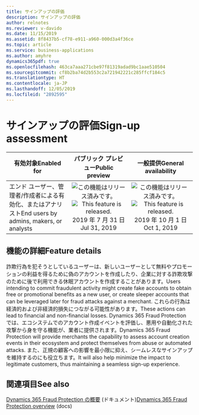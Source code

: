 ```yaml
---
title: サインアップの評価
description: サインアップの評価
author: relnotes
ms.reviewer: v-davido
ms.date: 11/15/2019
ms.assetid: 8f8437b5-cf78-e911-a960-000d3a4f36ce
ms.topic: article
ms.service: business-applications
ms.author: amyhre
dynamics365pdf: true
ms.openlocfilehash: 463ca7aaa271cbe97f81319adad9bc1aae510504
ms.sourcegitcommit: cf8b2ba74d2b553c2a721942221c285ffcf184c5
ms.translationtype: HT
ms.contentlocale: ja-JP
ms.lasthandoff: 12/05/2019
ms.locfileid: "2892595"
---
```

# <a name="sign-up-assessment"></a><span data-ttu-id="fa262-103">サインアップの評価</span><span class="sxs-lookup"><span data-stu-id="fa262-103">Sign-up assessment</span></span>


| <span data-ttu-id="fa262-104">有効対象</span><span class="sxs-lookup"><span data-stu-id="fa262-104">Enabled for</span></span>    |  <span data-ttu-id="fa262-105">パブリック プレビュー</span><span class="sxs-lookup"><span data-stu-id="fa262-105">Public preview</span></span> | <span data-ttu-id="fa262-106">一般提供</span><span class="sxs-lookup"><span data-stu-id="fa262-106">General availability</span></span> | 
| ---------- | :----------: |:----------: |
|<span data-ttu-id="fa262-107">エンド ユーザー、管理者/作成者による有効化、またはアナリスト</span><span class="sxs-lookup"><span data-stu-id="fa262-107">End users by admins, makers, or analysts</span></span>|<span data-ttu-id="fa262-108">![この機能はリリース済みです。](/dynamics365-release-plan/media/green-checkmark.png "この機能はリリース済みです。")</span><span class="sxs-lookup"><span data-stu-id="fa262-108">![This feature is released.](/dynamics365-release-plan/media/green-checkmark.png "This feature is released.")</span></span> <span data-ttu-id="fa262-109">2019 年 7 月 31 日</span><span class="sxs-lookup"><span data-stu-id="fa262-109">Jul 31, 2019</span></span>| <span data-ttu-id="fa262-110">![この機能はリリース済みです。](/dynamics365-release-plan/media/green-checkmark.png "この機能はリリース済みです。")</span><span class="sxs-lookup"><span data-stu-id="fa262-110">![This feature is released.](/dynamics365-release-plan/media/green-checkmark.png "This feature is released.")</span></span> <span data-ttu-id="fa262-111">2019 年 10 月 1 日</span><span class="sxs-lookup"><span data-stu-id="fa262-111">Oct 1, 2019</span></span>|






## <a name="feature-details"></a><span data-ttu-id="fa262-112">機能の詳細</span><span class="sxs-lookup"><span data-stu-id="fa262-112">Feature details</span></span>
<!--feature detail start -->
<span data-ttu-id="fa262-113">詐欺行為を犯そうとしているユーザーは、新しいユーザーとして無料やプロモーションの利益を得るために偽のアカウントを作成したり、企業に対する詐欺攻撃のために後で利用できる休眠アカウントを作成することがあります。</span><span class="sxs-lookup"><span data-stu-id="fa262-113">Users intending to commit fraudulent activity might create fake accounts to obtain free or promotional benefits as a new user, or create sleeper accounts that can be leveraged later for fraud attacks against a merchant.</span></span> <span data-ttu-id="fa262-114">これらの行為は経済的および非経済的損失につながる可能性があります。</span><span class="sxs-lookup"><span data-stu-id="fa262-114">These actions can lead to financial and non-financial losses.</span></span> <span data-ttu-id="fa262-115">Dynamics 365 Fraud Protection では、エコシステムでのアカウント作成イベントを評価し、悪用や自動化された攻撃から身を守る機能が、業者に提供されます。</span><span class="sxs-lookup"><span data-stu-id="fa262-115">Dynamics 365 Fraud Protection will provide merchants the capability to assess account creation events in their ecosystem and protect themselves from abuse or automated attacks.</span></span> <span data-ttu-id="fa262-116">また、正規の顧客への影響を最小限に抑え、シームレスなサインアップを維持するのにも役立ちます。</span><span class="sxs-lookup"><span data-stu-id="fa262-116">It will also help minimize the impact to legitimate customers, thus maintaining a seamless sign-up experience.</span></span>
<!--feature detail end -->










## <a name="see-also"></a><span data-ttu-id="fa262-117">関連項目</span><span class="sxs-lookup"><span data-stu-id="fa262-117">See also</span></span>

<span data-ttu-id="fa262-118">[Dynamics 365 Fraud Protection の概要](https://docs.microsoft.com/dynamics365/fraud-protection/overview) (ドキュメント)</span><span class="sxs-lookup"><span data-stu-id="fa262-118">[Dynamics 365 Fraud Protection overview](https://docs.microsoft.com/dynamics365/fraud-protection/overview) (docs)</span></span>
